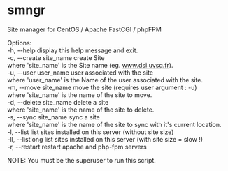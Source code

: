 smngr
=====

Site manager for CentOS / Apache FastCGI / phpFPM

  Options:  
  -h, --help      display this help message and exit.  
  -c, --create site_name    create Site  
                                where 'site_name' is the Site name (eg. www.dsi.uvsq.fr).  
  -u, --user user_name    user associated with the site  
                                where 'user_name' is the Name of the user associated with the site.  
  -m, --move site_name    move the site (requires user argument : -u)  
                                where 'site_name' is the name of the site to move.  
  -d, --delete site_name    delete a site  
                                where 'site_name' is the name of the site to delete.  
  -s, --sync site_name    sync a site  
                                where 'site_name' is the name of the site to sync with it\'s current location.  
  -l, --list              list sites installed on this server (without site size)  
  -ll, --listlong           list sites installed on this server (with site size = slow !)  
  -r, --restart           restart apache and php-fpm servers  
  
  NOTE: You must be the superuser to run this script.  
